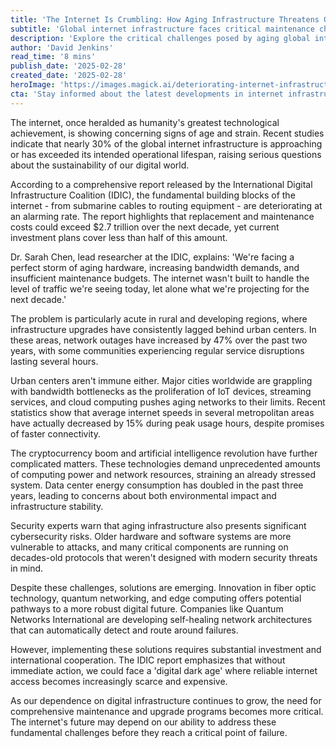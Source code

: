 ```yaml
---
title: 'The Internet Is Crumbling: How Aging Infrastructure Threatens Our Digital Future'
subtitle: 'Global internet infrastructure faces critical maintenance challenges'
description: 'Explore the critical challenges posed by aging global internet infrastructure as it approaches the end of its operational lifespan. Discover how soaring maintenance costs and investment gaps threaten the continuity and reliability of digital connectivity for the future.'
author: 'David Jenkins'
read_time: '8 mins'
publish_date: '2025-02-28'
created_date: '2025-02-28'
heroImage: 'https://images.magick.ai/deteriorating-internet-infrastructure.jpg'
cta: 'Stay informed about the latest developments in internet infrastructure and technology. Follow us on LinkedIn for regular updates, expert insights, and in-depth analysis of the challenges shaping our digital future.'
---
```


The internet, once heralded as humanity's greatest technological achievement, is showing concerning signs of age and strain. Recent studies indicate that nearly 30% of the global internet infrastructure is approaching or has exceeded its intended operational lifespan, raising serious questions about the sustainability of our digital world.

According to a comprehensive report released by the International Digital Infrastructure Coalition (IDIC), the fundamental building blocks of the internet - from submarine cables to routing equipment - are deteriorating at an alarming rate. The report highlights that replacement and maintenance costs could exceed $2.7 trillion over the next decade, yet current investment plans cover less than half of this amount.

Dr. Sarah Chen, lead researcher at the IDIC, explains: 'We're facing a perfect storm of aging hardware, increasing bandwidth demands, and insufficient maintenance budgets. The internet wasn't built to handle the level of traffic we're seeing today, let alone what we're projecting for the next decade.'

The problem is particularly acute in rural and developing regions, where infrastructure upgrades have consistently lagged behind urban centers. In these areas, network outages have increased by 47% over the past two years, with some communities experiencing regular service disruptions lasting several hours.

Urban centers aren't immune either. Major cities worldwide are grappling with bandwidth bottlenecks as the proliferation of IoT devices, streaming services, and cloud computing pushes aging networks to their limits. Recent statistics show that average internet speeds in several metropolitan areas have actually decreased by 15% during peak usage hours, despite promises of faster connectivity.

The cryptocurrency boom and artificial intelligence revolution have further complicated matters. These technologies demand unprecedented amounts of computing power and network resources, straining an already stressed system. Data center energy consumption has doubled in the past three years, leading to concerns about both environmental impact and infrastructure stability.

Security experts warn that aging infrastructure also presents significant cybersecurity risks. Older hardware and software systems are more vulnerable to attacks, and many critical components are running on decades-old protocols that weren't designed with modern security threats in mind.

Despite these challenges, solutions are emerging. Innovation in fiber optic technology, quantum networking, and edge computing offers potential pathways to a more robust digital future. Companies like Quantum Networks International are developing self-healing network architectures that can automatically detect and route around failures.

However, implementing these solutions requires substantial investment and international cooperation. The IDIC report emphasizes that without immediate action, we could face a 'digital dark age' where reliable internet access becomes increasingly scarce and expensive.

As our dependence on digital infrastructure continues to grow, the need for comprehensive maintenance and upgrade programs becomes more critical. The internet's future may depend on our ability to address these fundamental challenges before they reach a critical point of failure.